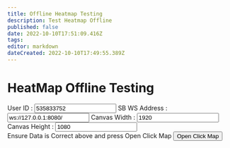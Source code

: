 ```yaml
---
title: Offline Heatmap Testing
description: Test Heatmap Offline 
published: false
date: 2022-10-10T17:51:09.416Z
tags: 
editor: markdown
dateCreated: 2022-10-10T17:49:55.389Z
---
```


# HeatMap  Offline Testing

<html>
  <style>
    <html>
 <script>
  var theThing = document.querySelector("#thing");
var container = document.querySelector("#contentContainer");

container.addEventListener("click", function (event) {
 
  var widthN = document.getElementById("width").value;
  var heightN = document.getElementById("height").value;
 var xPosition = ((event.clientX - 10) / widthN) * 2;
  var yPosition = ((event.clientY - 20) / heightN) * 2;
  console.log("X=" + xPosition + ", Y=" + yPosition);
  SendClick(xPosition, yPosition);
});
function updateCanvas() {
  gsap.to("#contentContainer", 0.2, {
    width: document.getElementById("width").value / 2,
    height: document.getElementById("height").value / 2
  });
  console.log("Canvas Update");
}
const WEBSOCKET_URI = document.getElementById("url").value;

// subscribe to Twitch events
const ws = new WebSocket(WEBSOCKET_URI);
ws.addEventListener("open", (event) => {
  console.log("Connected to Streamer.bot");

  ws.send(
    JSON.stringify({
      request: "Subscribe",
      id: "123",
      events: {
        Raw: ["SubAction"]
      }
    })
  );
});
function SendClick(x, y) {
  var user = document.getElementById("user").value
  if(user == "")
    {
      user = "535833752"
      
    }
  ws.send(
    JSON.stringify({
      request: "DoAction",
      action: {
        name: "Heat Message"
      },

      args: {
        message:
          '{"type":"click","x":"' +
          x +
          '","y":"' +
          y +
          '","id":"' +
          user +
          '"}' //'{"x":'+x+', "y":'+y+',"id":"click","type":"click"}',
      },
      id: "123"
    })
  );
  console.log("message Sent");
}

</script>
  
  <div id="textBoxes">
  User ID : <input type="text" id="user" value="535833752">
SB WS Address : <input type="text" id="url" value="ws://127.0.0.1:8080/">
Canvas Width : <input type="number" id="width" value=1920>
Canvas Height :  <input type="number" id="height" value=1080><br> Ensure Data is Correct above and press Open Click Map
<button onclick="updateCanvas()"> Open Click Map </button>
</div>
<div id="contentContainer">
  <div id="thing">
  </div>
</div>
</html>
    </style>
 <script>
  var theThing = document.querySelector("#thing");
var container = document.querySelector("#contentContainer");

container.addEventListener("click", function (event) {
 
  var widthN = document.getElementById("width").value;
  var heightN = document.getElementById("height").value;
 var xPosition = ((event.clientX - 10) / widthN) * 2;
  var yPosition = ((event.clientY - 20) / heightN) * 2;
  console.log("X=" + xPosition + ", Y=" + yPosition);
  SendClick(xPosition, yPosition);
});
function updateCanvas() {
  gsap.to("#contentContainer", 0.2, {
    width: document.getElementById("width").value / 2,
    height: document.getElementById("height").value / 2
  });
  console.log("Canvas Update");
}
const WEBSOCKET_URI = document.getElementById("url").value;

// subscribe to Twitch events
const ws = new WebSocket(WEBSOCKET_URI);
ws.addEventListener("open", (event) => {
  console.log("Connected to Streamer.bot");

  ws.send(
    JSON.stringify({
      request: "Subscribe",
      id: "123",
      events: {
        Raw: ["SubAction"]
      }
    })
  );
});
function SendClick(x, y) {
  var user = document.getElementById("user").value
  if(user == "")
    {
      user = "535833752"
      
    }
  ws.send(
    JSON.stringify({
      request: "DoAction",
      action: {
        name: "Heat Message"
      },

      args: {
        message:
          '{"type":"click","x":"' +
          x +
          '","y":"' +
          y +
          '","id":"' +
          user +
          '"}' //'{"x":'+x+', "y":'+y+',"id":"click","type":"click"}',
      },
      id: "123"
    })
  );
  console.log("message Sent");
}

</script>
  
  <div id="textBoxes">
  User ID : <input type="text" id="user" value="535833752">
SB WS Address : <input type="text" id="url" value="ws://127.0.0.1:8080/">
Canvas Width : <input type="number" id="width" value=1920>
Canvas Height :  <input type="number" id="height" value=1080><br> Ensure Data is Correct above and press Open Click Map
<button onclick="updateCanvas()"> Open Click Map </button>
</div>
<div id="contentContainer">
  <div id="thing">
  </div>
</div>
</html>